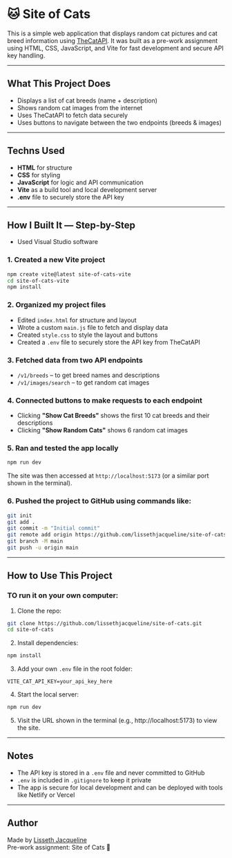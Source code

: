# 🐱 Site of Cats

This is a simple web application that displays random cat pictures and cat breed information using [TheCatAPI](https://thecatapi.com/). It was built as a pre-work assignment using HTML, CSS, JavaScript, and Vite for fast development and secure API key handling.

---

## What This Project Does

- Displays a list of cat breeds (name + description)
- Shows random cat images from the internet
- Uses TheCatAPI to fetch data securely
- Uses buttons to navigate between the two endpoints (breeds & images)

---

## Techns Used

- **HTML** for structure
- **CSS** for styling
- **JavaScript** for logic and API communication
- **Vite** as a build tool and local development server
- **.env** file to securely store the API key

---

##  How I Built It — Step-by-Step

- Used Visual Studio software
  
### 1. Created a new Vite project

```bash
npm create vite@latest site-of-cats-vite
cd site-of-cats-vite
npm install
```

### 2. Organized my project files

- Edited `index.html` for structure and layout
- Wrote a custom `main.js` file to fetch and display data
- Created `style.css` to style the layout and buttons
- Created a `.env` file to securely store the API key from TheCatAPI

### 3. Fetched data from two API endpoints

- `/v1/breeds` – to get breed names and descriptions
- `/v1/images/search` – to get random cat images

### 4. Connected buttons to make requests to each endpoint

- Clicking **"Show Cat Breeds"** shows the first 10 cat breeds and their descriptions
- Clicking **"Show Random Cats"** shows 6 random cat images

### 5. Ran and tested the app locally

```bash
npm run dev
```

The site was then accessed at `http://localhost:5173` (or a similar port shown in the terminal).

### 6. Pushed the project to GitHub using commands like:

```bash
git init
git add .
git commit -m "Initial commit"
git remote add origin https://github.com/lissethjacqueline/site-of-cats.git
git branch -M main
git push -u origin main
```

---

##  How to Use This Project

### TO run it on your own computer:

1. Clone the repo:
```bash
git clone https://github.com/lissethjacqueline/site-of-cats.git
cd site-of-cats
```

2. Install dependencies:
```bash
npm install
```

3. Add your own `.env` file in the root folder:
```
VITE_CAT_API_KEY=your_api_key_here
```

4. Start the local  server:
```bash
npm run dev
```

5. Visit the URL shown in the terminal (e.g., http://localhost:5173) to view the site.

---

## Notes

- The API key is stored in a `.env` file and never committed to GitHub
- `.env` is included in `.gitignore` to keep it private
- The app is secure for local development and can be deployed with tools like Netlify or Vercel

---

## Author

Made by [Lisseth Jacqueline](https://github.com/lissethjacqueline)  
Pre-work assignment: Site of Cats 🐾
